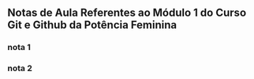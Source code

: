 ## Notas de Aula Referentes ao Módulo 1 do Curso Git e Github da Potência Feminina 

### nota 1 

### nota 2